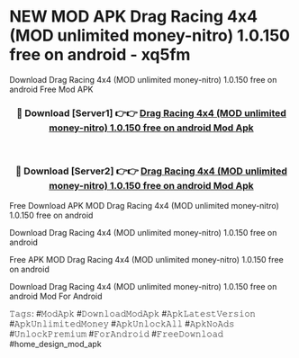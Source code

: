 # NEW MOD APK Drag Racing 4x4 (MOD unlimited money-nitro) 1.0.150 free on android - xq5fm
Download Drag Racing 4x4 (MOD unlimited money-nitro) 1.0.150 free on android Free Mod APK

<div align="center">
<h3>🔴 Download [Server1] 👉👉 <a href="https://apk-comot.site?title=Drag_Racing_4x4_(MOD_unlimited_money-nitro)_1.0.150_free_on_android">Drag Racing 4x4 (MOD unlimited money-nitro) 1.0.150 free on android Mod Apk</a></h3><br>

<h3>🔴 Download [Server2] 👉👉 <a href="https://apk-comot.site?title=Drag_Racing_4x4_(MOD_unlimited_money-nitro)_1.0.150_free_on_android">Drag Racing 4x4 (MOD unlimited money-nitro) 1.0.150 free on android Mod Apk</a></h3>
</div>


Free Download APK MOD Drag Racing 4x4 (MOD unlimited money-nitro) 1.0.150 free on android

Download Drag Racing 4x4 (MOD unlimited money-nitro) 1.0.150 free on android 

Free APK MOD Drag Racing 4x4 (MOD unlimited money-nitro) 1.0.150 free on android 

Download Drag Racing 4x4 (MOD unlimited money-nitro) 1.0.150 free on android Mod For Android

𝚃𝚊𝚐𝚜: #𝙼𝚘𝚍𝙰𝚙𝚔 #𝙳𝚘𝚠𝚗𝚕𝚘𝚊𝚍𝙼𝚘𝚍𝙰𝚙𝚔 #𝙰𝚙𝚔𝙻𝚊𝚝𝚎𝚜𝚝𝚅𝚎𝚛𝚜𝚒𝚘𝚗 #𝙰𝚙𝚔𝚄𝚗𝚕𝚒𝚖𝚒𝚝𝚎𝚍𝙼𝚘𝚗𝚎𝚢 #𝙰𝚙𝚔𝚄𝚗𝚕𝚘𝚌𝚔𝙰𝚕𝚕 #𝙰𝚙𝚔𝙽𝚘𝙰𝚍𝚜 #𝚄𝚗𝚕𝚘𝚌𝚔𝙿𝚛𝚎𝚖𝚒𝚞𝚖 #𝙵𝚘𝚛𝙰𝚗𝚍𝚛𝚘𝚒𝚍 #𝙵𝚛𝚎𝚎𝙳𝚘𝚠𝚗𝚕𝚘𝚊𝚍 #home_design_mod_apk